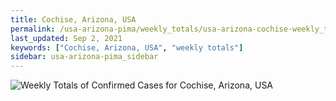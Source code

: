 ```yaml
---
title: Cochise, Arizona, USA
permalink: /usa-arizona-pima/weekly_totals/usa-arizona-cochise-weekly_totals.html
last_updated: Sep 2, 2021
keywords: ["Cochise, Arizona, USA", "weekly totals"]
sidebar: usa-arizona-pima_sidebar
---
```


![Weekly Totals of Confirmed Cases for Cochise, Arizona, USA](/covid_tracker/images/graphs/usa-arizona-cochise-weekly_totals_graph.png)
